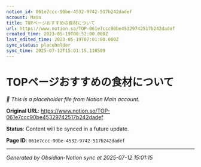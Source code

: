 ```yaml
---
notion_id: 061e7ccc-90be-4532-9742-517b242dadef
account: Main
title: TOPページおすすめの食材について
url: https://www.notion.so/TOP-061e7ccc90be45329742517b242dadef
created_time: 2023-05-19T00:52:00.000Z
last_edited_time: 2023-05-19T07:01:00.000Z
sync_status: placeholder
sync_time: 2025-07-12T15:01:15.110589
---
```


# TOPページおすすめの食材について

*🔄 This is a placeholder file from Notion Main account.*

**Original URL**: https://www.notion.so/TOP-061e7ccc90be45329742517b242dadef

**Status**: Content will be synced in a future update.

**Page ID**: `061e7ccc-90be-4532-9742-517b242dadef`

---

*Generated by Obsidian-Notion sync at 2025-07-12 15:01:15*
